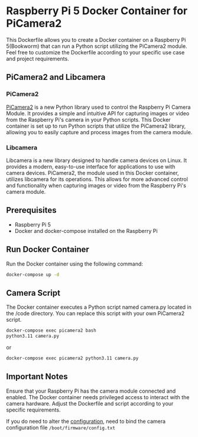 # Raspberry Pi 5 Docker Container for PiCamera2

This Dockerfile allows you to create a Docker container on a Raspberry Pi 5(Bookworm) that can run a Python script utilizing the PiCamera2 module.
Feel free to customize the Dockerfile according to your specific use case and project requirements.

## PiCamera2 and Libcamera
### PiCamera2

[PiCamera2](https://github.com/raspberrypi/picamera2) is a new Python library used to control the Raspberry Pi Camera Module. It provides a simple and intuitive API for capturing images or video from the Raspberry Pi's camera in your Python scripts. This Docker container is set up to run Python scripts that utilize the PiCamera2 library, allowing you to easily capture and process images from the camera module.

### Libcamera

Libcamera is a new library designed to handle camera devices on Linux. It provides a modern, easy-to-use interface for applications to use with camera devices. PiCamera2, the module used in this Docker container, utilizes libcamera for its operations. This allows for more advanced control and functionality when capturing images or video from the Raspberry Pi's camera module.


## Prerequisites

- Raspberry Pi 5
- Docker and docker-compose installed on the Raspberry Pi

## Run Docker Container

Run the Docker container using the following command:

```bash
docker-compose up -d
```

## Camera Script

The Docker container executes a Python script named camera.py located in the /code directory. You can replace this script with your own PiCamera2 script.

```bash
docker-compose exec picamera2 bash
python3.11 camera.py
```

or 

```bash
docker-compose exec picamera2 python3.11 camera.py
```

## Important Notes

Ensure that your Raspberry Pi has the camera module connected and enabled.
The Docker container needs privileged access to interact with the camera hardware.
Adjust the Dockerfile and script according to your specific requirements.


If you do need to alter the [configuration](https://www.raspberrypi.com/documentation/computers/camera_software.html), need to bind the camera configuration file `/boot/firmware/config.txt`
